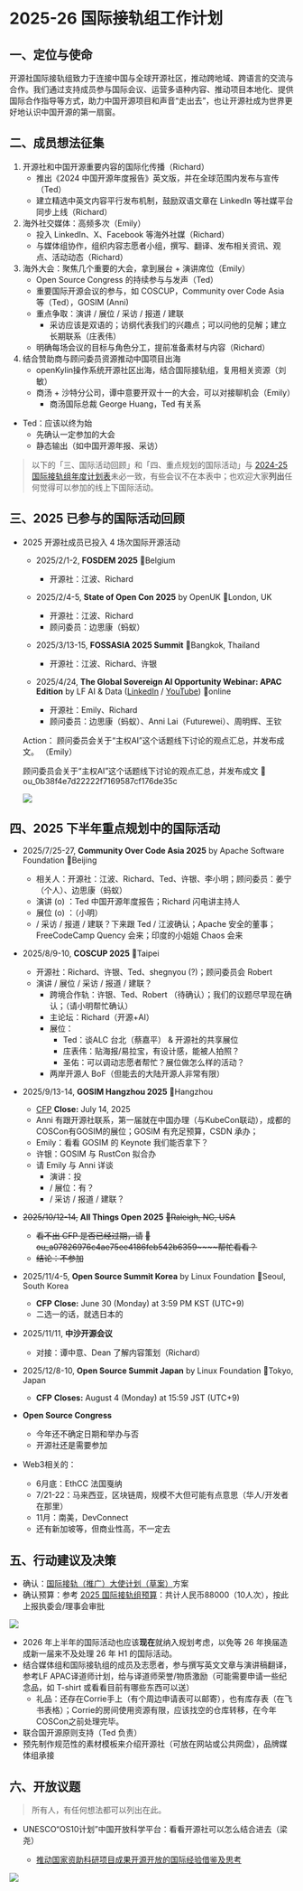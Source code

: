 # 2025-26 国际接轨组工作计划

## 一、定位与使命

开源社国际接轨组致力于连接中国与全球开源社区，推动跨地域、跨语言的交流与合作。我们通过支持成员参与国际会议、运营多语种内容、推动项目本地化、提供国际合作指导等方式，助力中国开源项目和声音“走出去”，也让开源社成为世界更好地认识中国开源的第一扇窗。

## 二、成员想法征集

1.  开源社和中国开源重要内容的国际化传播（Richard）
    - 推出《2024 中国开源年度报告》英文版，并在全球范围内发布与宣传（Ted）
    - 建立精选中英文内容平行发布机制，鼓励双语文章在 LinkedIn 等社媒平台同步上线（Richard）
2.  海外社交媒体：高频多次（Emily）
    - 投入 LinkedIn、X、Facebook 等海外社媒（Richard）
    - 与媒体组协作，组织内容志愿者小组，撰写、翻译、发布相关资讯、观点、活动动态（Richard）
3.  海外大会：聚焦几个重要的大会，拿到展台 + 演讲席位（Emily）
    - Open Source Congress 的持续参与与发声（Ted）
    - 重要国际开源会议的参与，如 COSCUP，Community over Code Asia 等（Ted），GOSIM (Anni)
    - 重点争取：演讲 / 展位 / 采访 / 报道 / 建联
        - 采访应该是双语的；访纲代表我们的兴趣点；可以问他的见解；建立长期联系（庄表伟）
    - 明确每场会议的目标与角色分工，提前准备素材与内容（Richard）
4.  结合赞助商与顾问委员资源推动中国项目出海
    - openKylin操作系统开源社区出海，结合国际接轨组，复用相关资源（刘敏）
    - 商汤 + 沙特分公司，谭中意要开双十一的大会，可以对接聊机会（Emily）
        - 商汤国际总裁 George Huang，Ted 有关系

- Ted：应该以终为始
    - 先确认一定参加的大会
    - 静态输出（如中国开源年报、采访）

> 以下的「三、国际活动回顾」和「四、重点规划的国际活动」与 [2024-25 国际接轨组年度计划表][1]未必一致，有些会议不在本表中；也欢迎大家**列出**任何觉得可以参加的线上下国际活动。

## 三、2025 已参与的国际活动回顾

- 2025 开源社成员已投入 4 场次国际开源活动
    
    - 2025/2/1-2, **FOSDEM 2025** 📍Belgium
        - 开源社：江波、Richard
    - 2025/2/4-5, **State of Open Con 2025** by OpenUK 📍London, UK
        - 开源社：江波、Richard
        - 顾问委员：边思康（蚂蚁）
    - 2025/3/13-15, **FOSSASIA 2025 Summit** 📍Bangkok, Thailand
        - 开源社：江波、Richard、许银
    
    - 2025/4/24, **The Global Sovereign Al Opportunity Webinar: APAC Edition** by LF AI & Data ([LinkedIn][2] / [YouTube][3]) 📍online
        - 开源社：Emily、Richard
        - 顾问委员：边思康（蚂蚁）、Anni Lai（Futurewei）、周明辉、王钦
    
    Action： 顾问委员会关于“主权AI”这个话题线下讨论的观点汇总，并发布成文。 （Emily）
    
    顾问委员会关于“主权AI”这个话题线下讨论的观点汇总，并发布成文 👤ou_0b38f4e7d22222f7169587cf176de35c
    
    ![](https://kaiyuanshe.cn/api/lark/file/OGrQbf4tWoa7Fexa8KZchMPtnnc)
    

## 四、2025 下半年重点规划中的国际活动

- 2025/7/25-27, **Community Over Code Asia 2025** by Apache Software Foundation 📍Beijing
    - 相关人：开源社：江波、Richard、Ted、许银、李小明；顾问委员：姜宁（个人）、边思康（蚂蚁）
    - 演讲 (o) ：Ted 中国开源年度报告；Richard 闪电讲主持人
    - 展位 (o) ：（小明）
    - / 采访 / 报道 / 建联？下来跟 Ted / 江波确认；Apache 安全的董事；FreeCodeCamp Quency 会来；印度的小姐姐 Chaos 会来
- 2025/8/9-10, **COSCUP 2025** 📍Taipei
    - 开源社：Richard、许银、Ted、shegnyou (?)；顾问委员会 Robert
    - 演讲 / 展位 / 采访 / 报道 / 建联？
        - 跨境合作轨：许银、Ted、Robert （待确认）；我们的议题尽早现在确认；（请小明帮忙确认）
        - 主论坛：Richard（开源+AI）
        - 展位：
            - Ted：谈ALC 台北（蔡嘉平） & 开源社的共享展位
            - 庄表伟：贴海报/易拉宝，有设计感，能被人拍照？
            - 圣佑：可以调动志愿者帮忙？展位做怎么样的活动？
        - 两岸开源人 BoF（但能去的大陆开源人非常有限）
- 2025/9/13-14, **GOSIM Hangzhou 2025** 📍Hangzhou
    - [CFP][4] **Close:** July 14, 2025
    - Anni 有跟开源社联系，第一届就在中国办理（与KubeCon联动），成都的COSCon有GOSIM的展位；GOSIM 有充足预算，CSDN 承办；
    - Emily：看看 GOSIM 的 Keynote 我们能否拿下？
    - 许银：GOSIM 与 RustCon 拟合办
    - 请 Emily 与 Anni 详谈
        - 演讲：投
        - / 展位：有？
        - / 采访 / 报道 / 建联？
- ~~2025/10/12-14,~~ **All Things Open 2025** ~~📍Raleigh, NC, USA~~
    - ~~看不出 CFP 是否已经过期，请~~ ~~👤ou_a07826976c4ae75ee4186feb542b6359~~~~帮忙看看？~~
    - ~~结论：不参加~~
- 2025/11/4-5, **Open Source Summit Korea** by Linux Foundation 📍Seoul, South Korea
    - **CFP** **Close:** June 30 (Monday) at 3:59 PM KST (UTC+9)
    - 二选一的话，就选日本的
- 2025/11/11, **中沙开源会议**
    - 对接：谭中意、Dean 了解内容策划（Richard）
- 2025/12/8-10, **Open Source Summit Japan** by Linux Foundation 📍Tokyo, Japan
    - **CFP** **Closes:** August 4 (Monday) at 15:59 JST (UTC+9)
- **Open Source Congress**
    - 今年还不确定日期和举办与否
    - 开源社还是需要参加

- Web3相关的：
    - 6月底：EthCC 法国戛纳
    - 7/21-22：马来西亚，区块链周，规模不大但可能有点意思（华人/开发者在那里）
    - 11月：南美，DevConnect
    - 还有新加坡等，但商业性高，不一定去

## 五、行动建议及决策

- 确认：[国际接轨（推广）大使计划（草案）][5]方案
- 确认预算：参考 [2025 国际接轨组预算][6]：共计人民币88000（10人次），按此上报执委会/理事会审批

![](https://kaiyuanshe.cn/api/lark/file/K1M2bCexQoGKxhxRQaHcfV1xnIg)

- 2026 年上半年的国际活动也应该**现在**就纳入规划考虑，以免等 26 年换届造成新一届来不及处理 26 年 H1 的国际活动。
- 结合媒体组和国际接轨组的成员及志愿者，参与撰写英文文章与演讲稿翻译，参考LF APAC译道师计划，给与译道师荣誉/物质激励（可能需要申请一些纪念品，如 T-shirt 或看看目前有哪些东西可以送）
    - 礼品：还存在Corrie手上（有个周边申请表可以邮寄），也有库存表（在飞书表格）；Corrie的房间使用资源有限，应该找空的仓库转移，在今年COSCon之前处理完毕。
- 联合国开源原则支持（Ted 负责）
- 预先制作规范性的素材模板来介绍开源社（可放在网站或公共网盘），品牌媒体组承接

## 六、开放议题

> 所有人，有任何想法都可以列出在此。

- UNESCO“OS10计划”中国开放科学平台：看看开源社可以怎么结合进去（梁尧）
    
    - [推动国家资助科研项目成果开源开放的国际经验借鉴及思考][7]
    

![](https://kaiyuanshe.cn/api/lark/file/EDrNbbh09oNphSxfdWqcAnMGnZe)

[1]: https://kaiyuanshe.feishu.cn/wiki/GLANwrNTPiGrhRkxOhZcFCPhnUg?table=tbltUCk0iRvCKUgc&view=vewchbO80V
[2]: https%3A%2F%2Fwww.linkedin.com%2Fevents%2F7300940848228102144%2F
[3]: https%3A%2F%2Fwww.youtube.com%2Flive%2FHOTwRNYHEAA%3Fsi%3Dh7cpJ-xygH5Vaawg
[4]: https%3A%2F%2Fcfp.gosim.org
[5]: https://kaiyuanshe.feishu.cn/wiki/QGrywVL8xiUQLdk92huc6QLXnUb
[6]: https%3A%2F%2Fkaiyuanshe.feishu.cn%2Frecord%2FIAjMrcn75e5wLMcfqElcG9bqnd2%3Fccm_open_type%3Drecord_message
[7]: https%3A%2F%2Fmp.weixin.qq.com%2Fs%2FWlmctAnengo4ffVZjd-GnQ